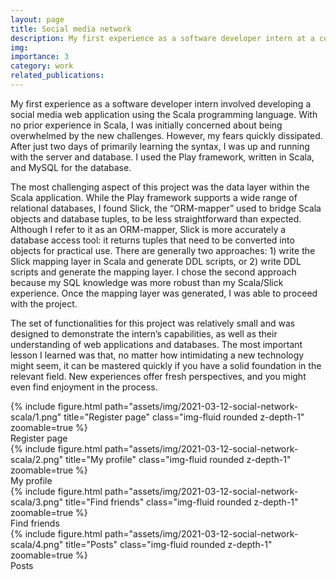 ```yaml
---
layout: page
title: Social media network
description: My first experience as a software developer intern at a company
img: 
importance: 3
category: work
related_publications: 
---
```


My first experience as a software developer intern involved developing a social media web application using the Scala programming language. With no prior experience in Scala, I was initially concerned about being overwhelmed by the new challenges. However, my fears quickly dissipated. After just two days of primarily learning the syntax, I was up and running with the server and database. I used the Play framework, written in Scala, and MySQL for the database.

The most challenging aspect of this project was the data layer within the Scala application. While the Play framework supports a wide range of relational databases, I found Slick, the “ORM-mapper” used to bridge Scala objects and database tuples, to be less straightforward than expected. Although I refer to it as an ORM-mapper, Slick is more accurately a database access tool: it returns tuples that need to be converted into objects for practical use. There are generally two approaches: 1) write the Slick mapping layer in Scala and generate DDL scripts, or 2) write DDL scripts and generate the mapping layer. I chose the second approach because my SQL knowledge was more robust than my Scala/Slick experience. Once the mapping layer was generated, I was able to proceed with the project.

The set of functionalities for this project was relatively small and was designed to demonstrate the intern’s capabilities, as well as their understanding of web applications and databases. The most important lesson I learned was that, no matter how intimidating a new technology might seem, it can be mastered quickly if you have a solid foundation in the relevant field. New experiences offer fresh perspectives, and you might even find enjoyment in the process.

<div class="row mt-3">
    <div class="col-sm mt-3 mt-md-0">
        {% include figure.html path="assets/img/2021-03-12-social-network-scala/1.png" title="Register page" class="img-fluid rounded z-depth-1" zoomable=true %}
        <div class="caption">Register page</div>
    </div>
    <div class="col-sm mt-3 mt-md-0">
        {% include figure.html path="assets/img/2021-03-12-social-network-scala/2.png" title="My profile" class="img-fluid rounded z-depth-1" zoomable=true %}
        <div class="caption">My profile</div>
    </div>
</div>
<div class="row mt-3">
    <div class="col-sm mt-3 mt-md-0">
        {% include figure.html path="assets/img/2021-03-12-social-network-scala/3.png" title="Find friends" class="img-fluid rounded z-depth-1" zoomable=true %}
        <div class="caption">Find friends</div>
    </div>
    <div class="col-sm mt-3 mt-md-0">
        {% include figure.html path="assets/img/2021-03-12-social-network-scala/4.png" title="Posts" class="img-fluid rounded z-depth-1" zoomable=true %}
        <div class="caption">Posts</div>
    </div>
</div>
